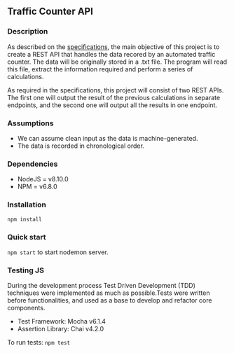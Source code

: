 ## Traffic Counter API
### Description
As described on the [specifications](./Specifications.md), the main objective of this project is to create a REST API that handles the data recored by an automated traffic counter. The data will be originally stored in a .txt file. The program will read this file, extract the information required and perform a series of calculations. 

As required in the specifications, this project will consist of two REST APIs. The first one will output the result of the previous calculations in separate endpoints, and the second one will output all the results in one endpoint. 

### Assumptions 
* We can assume clean input as the data is machine-generated. 
* The data is recorded in chronological order. 

### Dependencies
* NodeJS = v8.10.0
* NPM = v6.8.0

### Installation
`npm install`

### Quick start
`npm start` to start nodemon server. 

### Testing JS
During the development process Test Driven Development (TDD) techniques were implemented as much as possible.Tests were written before functionalities, and used as a base to develop and refactor core components.

* Test Framework: Mocha v6.1.4
* Assertion Library: Chai v4.2.0

To run tests:
`npm test`
